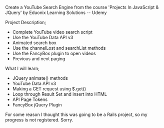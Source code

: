 Create a YouTube Search Engine from the course 'Projects In JavaScript & JQuery' by Eduonix Learning Solutions -- Udemy

Project Description;
* Complete YouTube video search script
* Use the YouTube Data API v3
* Animated search box
* Use the channelLost and searchList methods
* Use the FancyBox plugin to open videos
* Previous and next paging

What I will learn;
* JQuery animate() methods
* YouTube Data API v3
* Making a GET request using $.get()
* Loop through Result Set and insert into HTML
* API Page Tokens
* FancyBox jQuery Plugin

For some reason I thought this was going to be a Rails project, so my progress is not registered. Sorry.
